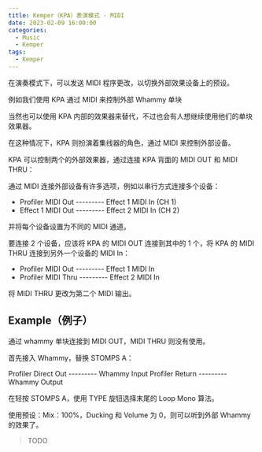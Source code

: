 ```yaml
---
title: Kemper（KPA）表演模式 - MIDI
date: 2023-02-09 16:00:00
categories:
  - Music
  - Kemper
tags:
  - Kemper
---
```


在演奏模式下，可以发送 MIDI 程序更改，以切换外部效果设备上的预设。

例如我们使用 KPA 通过 MIDI 来控制外部 Whammy 单块

<hairy-image style="max-width: 1200px" src="https://pic.imgdb.cn/item/63e4ae904757feff332f5bf8.jpg" />

当然也可以使用 KPA 内部的效果器来替代，不过也会有人想继续使用他们的单块效果器。

在这种情况下，KPA 则扮演着集线器的角色，通过 MIDI 来控制外部设备。

KPA 可以控制两个的外部效果器，通过连接 KPA 背面的 MIDI OUT 和 MIDI THRU：

<hairy-image style="max-width: 1200px" src="https://pic.imgdb.cn/item/63e4af444757feff3330a916.jpg" />

通过 MIDI 连接外部设备有许多选项，例如以串行方式连接多个设备：

- Profiler MIDI Out --------- Effect 1 MIDI In (CH 1)
- Effect 1 MIDI Out --------- Effect 2 MIDI In (CH 2)

并将每个设备设置为不同的 MIDI 通道。

要连接 2 个设备，应该将 KPA 的 MIDI OUT 连接到其中的 1 个，将 KPA 的 MIDI THRU 连接到另外一个设备的 MIDI In：

- Profiler MIDI Out --------- Effect 1 MIDI In
- Profiler MIDI Thru --------- Effect 2 MIDI In

将 MIDI THRU 更改为第二个 MIDI 输出。

<!-- more -->

## Example（例子）

通过 whammy 单块连接到 MIDI OUT，MIDI THRU 则没有使用。

首先接入 Whammy，替换 STOMPS A：

Profiler Direct Out --------- Whammy Input
Profiler Return --------- Whammy Output

在轻按 STOMPS A，使用 TYPE 旋钮选择末尾的 Loop Mono 算法。

使用预设：Mix：100%，Ducking 和 Volume 为 0，则可以听到外部 Whammy 的效果了。

> TODO
